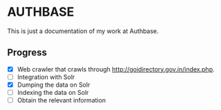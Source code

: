 # AUTHBASE

This is just a documentation of my work at Authbase.

## Progress 
- [x] Web crawler that crawls through http://goidirectory.gov.in/index.php.
- [ ] Integration with Solr
- [x] Dumping the data on Solr
- [ ] Indexing the data on Solr
- [ ] Obtain the relevant information
